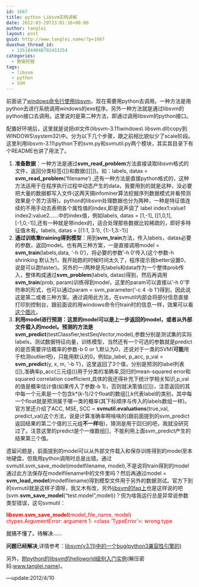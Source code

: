 ```yaml
---
id: 1667
title: python Libsvm实例讲解
date: 2012-03-29T23:01:16+00:00
author: tanglei
layout: post
guid: http://www.tanglei.name/?p=1667
duoshuo_thread_id:
  - 1351844048792453254
categories:
  - 数据挖掘
tags:
  - libsvm
  - python
  - SVM
---
```

前面说了[windows命令行使用libsvm](/blog/an-example-for-beginning-to-learn-libsvm.html)，现在需要用python去调用。一种方法是用python去进行系统调用windows的exe程序。另外一种方法就是通过libsvm的python接口去调用。这里说的是第二种方法，即通过调用libsvm的python接口。

配置好环境后，这里就是说把dll文件(libsvm-3.11\windows\ libsvm.dll)copy到WINDOWS\system32\中。分为以下几个步骤，跟之前相比貌似少了scale阶段。这里利用libsvm-3.11\python下的svm.py和svmutil.py两个模块，其实其目录下有个README也讲了用法了。

  1. **准备数据**：一种方法是通过**svm\_read\_problem**方法直接读取libsvm格式的文件，返回分类标签([])和数据([[]])。如：labels, datas = **svm\_read\_problem**(&#8216;filename&#8217;) ,还有一种方法是直接python格式的，这种方法适用于在程序执行过程中动态产生的data，我要用到的就是这种，没必要把大量的数据都写入文件(这两天搞infominer算法挖掘序列数据模式并看预测效果是个苦力活呀)。python的libsvm处理数据也分为两种，一种是特征值连续的不用手动去表明各个属性值的index,即是说声调了 label index1:value1 index2:value2……中的index值，例如labels, datas = [1,-1], [[1,0,1], [-1,0,-1]],还有一种就是带index的，适合处理那些数据比较稀疏的，即好多特征值木有。labels, datas = [{1:1, 3:1}, {1:-1,3:-1}]
  2. **通过训练集training得到模型**：用到**svm_train**方法，传入labels，datas必要的参数，返回model。也有两三种方案，一是直接调用model = **svm_train**(labels,data, &#8216;-h 0&#8217;)，将必要的参数’-h 0’传入(这个参数-h shrinking 默认为1，我开始跑的时候时间太久了，程序提示我better设置0，说是可以跑faster)。另外的一/两种是先labels和data作为一个整体prob传入，整体构成通过**svm_problem**(labels, datas)得到，然后再调用**svm_train**(prob, param)训练得到model，这里的param可以直接以’-h 0’字符串的形式，也可以通过param = svm_parameter(&#8216;-c 4 -b 1&#8217;)得到，因此说这是第二或者三种方案。通过调用此方法，在svmutil内部会将部分信息直接打印到控制台，跟前面说的用windows命令行train时的信息一样，效果可以看<a href="/wp-content/uploads/2012/03/clip_image0061.jpg" target="_blank">这个图片</a>。
  3. **利用model进行预测：**这里的model可以是上一步返回的model，或者从外部文件载入的model。预测的方法是**svm_predict**(testClassfier,testSeqVector,model),参数分别是测试集的实际labels，测试数据特征向量，训练模型，当然还有一个可选的参数就是predict的是否需要评估概率的参数-b 0 or 1,默认为0，还说对于一类的SVM(**可能**用于检测outlier吧)，只能用默认的0。例如p\_label, p\_acc, p_val = **svm_predict**(y, x, m, &#8216;-b 1&#8217;)，这里返回了3个值，分别是预测的label列表([]),准确率p\_acc(三元组())用于分类的准确率,回归的mean-squared error和squared correlation coefficient,具体的我还得补充下统计学相关知识,p\_val的值是概率估计值(如果传入了参数-b 1)，否则就决策值([[]])，注意返回的其中每一个元素是一个包含k*(k-1)/2个float的数组[],k代表label的类别，其中每一个float就是预测属于哪一类的概率(其下标顺序与传入的labels数组一样)。官方里还介绍了ACC, MSE, SCC = **svmutil.evaluations**(true\_val, predict\_val)这个方法，说是计算准确率啊啥啥的(跟前面提到的svm_predict返回结果的第二个值的三元组**不一样**哦)，猜测是用于回归的吧，我就没研究过了。注意这里的predict是个一维数组[]，不能利用上面svm_predict产生的结果第三个值。

遗留问题是，前面提到的model可以从外部文件载入和保存训练得到的model至本地硬盘，但我用python调用时总是出错。通过svmutil.svm\_save\_model(modelfilename, model),不是说将train得到的model通过此方法保存在modelfilename中的文件里吗？然后再通过model = **svm\_load\_model**(modelfilename)得到模型文件用于另外的数据测试。官方下到的svmutil就是这样子滴呀，我又木有改，另外<a href="http://csie.ntu.edu.tw/~cjlin/libsvm/faq.html#/Q8:_Python_interface" target="_blank">libsvm的faq上</a>也是这样说的吧(svm.**svm\_save\_model**(&#8220;test.model&#8221;,model))？但为啥我运行总是异常说参数类型错误，这句svmutil：
  
<span style="color: #ff0000;"><strong>libsvm.svm_save_model</strong>(model_file_name, model)<br /> ctypes.ArgumentError: argument 1: <class &#8216;TypeError&#8217;>: wrong type</span>

<span style="color: #000000;">就搞不懂了。待解决……</span>

**问题已经解决**,详情参考：[libsvm(v3.11)中的一个bug(python3兼容性引擎的)](/blog/a-bug-in-libsvm-3.11.html)
  
另外，[附python的libsvm的helloworld级别入门实例](/wp-content/blogresources/libsvmtest.rar)(解压密码:www.tanglei.name)。
  
&#8212;update:2012/4/10
